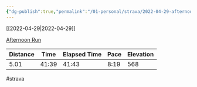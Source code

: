 ```yaml
---
{"dg-publish":true,"permalink":"/01-personal/strava/2022-04-29-afternoon-run/"}
---
```



[[2022-04-29\|2022-04-29]]

[Afternoon Run](https://www.strava.com/activities/7062005714)

| Distance | Time  | Elapsed Time | Pace | Elevation |
| -------- | ----- | ------------ | ---- | --------- |
| 5.01     | 41:39 | 41:43        | 8:19 | 568       |




#strava
